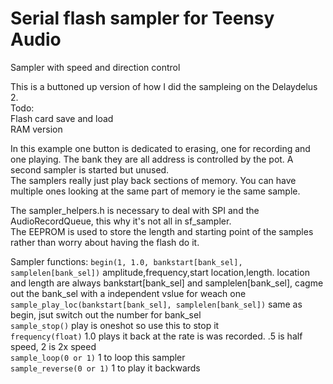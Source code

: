 # Serial flash sampler for Teensy Audio  
Sampler with speed and direction control  

This is a buttoned up version of how I did the sampleing on the Delaydelus 2.  
Todo:    
Flash card save and load    
RAM version  
  
  
In this example one button is dedicated to erasing, one for recording and one playing.  The bank they are all address is controlled by the pot. A second sampler is started but unused.  
The samplers really just play back sections of memory. You can have multiple ones looking at the same part of memory ie the same sample.   
  
The sampler_helpers.h is necessary to deal with SPI and the AudioRecordQueue, this why it's not all in sf_sampler.    
The EEPROM is used to store the length and starting point of the samples rather than worry about having the flash do it.    
  
Sampler functions:
`begin(1, 1.0, bankstart[bank_sel], samplelen[bank_sel])` amplitude,frequency,start location,length. location and length are always bankstart[bank_sel] and samplelen[bank_sel], cagme out the bank_sel with a independent vslue for weach one  
`sample_play_loc(bankstart[bank_sel], samplelen[bank_sel])` same as begin, jsut switch out the number for bank_sel  
`sample_stop()` play is oneshot so use this to stop it  
`frequency(float)` 1.0 plays it back at the rate is was recorded. .5 is half speed, 2 is 2x speed  
`sample_loop(0 or 1)` 1 to loop this sampler  
`sample_reverse(0 or 1)` 1 to play it backwards  

